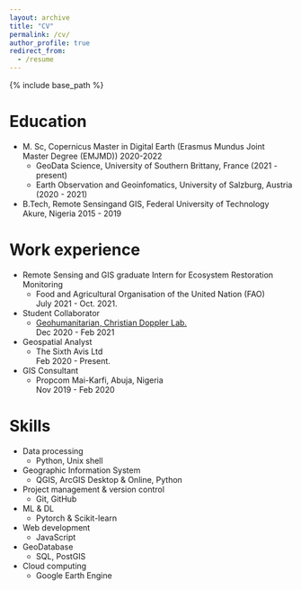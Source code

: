 ```yaml
---
layout: archive
title: "CV"
permalink: /cv/
author_profile: true
redirect_from:
  - /resume
---
```


{% include base_path %}

Education
======

* M. Sc, Copernicus Master in Digital Earth (Erasmus Mundus Joint Master Degree (EMJMD)) 2020-2022
  * GeoData Science, University of Southern Brittany, France (2021 - present)
  * Earth Observation and Geoinfomatics, University of Salzburg, Austria (2020 - 2021)
* B.Tech, Remote Sensingand GIS, Federal University of Technology Akure, Nigeria 2015 - 2019

Work experience
======

* Remote Sensing and GIS graduate Intern for Ecosystem Restoration Monitoring
  * Food and Agricultural Organisation of the United Nation (FAO)  
    July 2021 - Oct. 2021.
* Student Collaborator
  * [Geohumanitarian, Christian Doppler Lab.](https://geohum.zgis.at/)  
    Dec 2020 - Feb 2021
* Geospatial Analyst
  * The Sixth Avis Ltd  
    Feb 2020 - Present.
* GIS Consultant
  * Propcom Mai-Karfi, Abuja, Nigeria  
    Nov 2019 - Feb 2020

Skills
======

* Data processing
  * Python, Unix shell
* Geographic Information System
  * QGIS, ArcGIS Desktop & Online, Python
* Project management & version control
  * Git, GitHub
* ML & DL
  * Pytorch & Scikit-learn
* Web development
  * JavaScript
* GeoDatabase
  * SQL, PostGIS
* Cloud computing
  * Google Earth Engine
  

<!-- * ML 
  * Sub-skill 2.1
  * Sub-skill 2.2
  * Sub-skill 2.3
* Skill 3
######Important#####
If the embedded PDF below does not load, you can <u><a href="https://stuartgeiger.com/geiger-cv.pdf">download it here.</a></u>
<br/>

Publications
======
  <ul>{% for post in site.publications %}
    {% include archive-single-cv.html %}
  {% endfor %}</ul>
  
Talks 
======
  <ul>{% for post in site.talks %}
    {% include archive-single-talk-cv.html %}
  {% endfor %}</ul>
  
Teaching
======
  <ul>{% for post in site.teaching %}
    {% include archive-single-cv.html %}
  {% endfor %}</ul>
  
Service and leadership
======
* Currently signed in to 43 different slack teams -->
